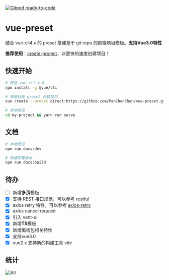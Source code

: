 [![Gitpod ready-to-code](https://img.shields.io/badge/Gitpod-ready--to--code-blue?logo=gitpod)](https://gitpod.io/#https://github.com/cloud-templates/vue-preset)

# vue-preset
结合 vue-cli4.x 的 preset 搭建基于 git repo 的前端项目模板。**支持Vue3.0特性**

**推荐使用**：[create-project](https://github.com/cloud-templates/create-project)，以更快的速度创建项目！

## 快速开始

```bash
# 安装 vue-cli 4.0
npm install -g @vue/cli

# 根据远程 preset 创建项目
vue create --preset direct:https://github.com/PanChenChen/vue-preset.git deco --clone

# 本地预览
cd my-project && yarn run serve

```

## 文档
```bash
# 本地预览
npm run docs:dev

# 构建部署版本
npm run docs:build
```
## 待办
- [ ] 新增**多页**模板
- [x] 支持 REST 接口规范，可以参考 [restful](https://github.com/cklwblove/vue-preset/blob/ece3b851d947ec00d42815919ca32bb1e84be1b3/generator/template/src/services/request.js#L136)
- [x] axios retry 特性，可以参考 [axios-retry](https://github.com/cklwblove/vue-preset/blob/axios-retry/generator/template/src/services/request.js)
- [x] axios cancel request
- [x] 引入 vant-ui
- [x] 新增**TS**模板
- [x] 新增离线包相关特性
- [x] 支持vue3.0
- [x] vue2.x 支持新的构建工具 vite

## 统计
![Alt](https://repobeats.axiom.co/api/embed/180b11b920e072bf5bdde5581431de24bc1bbf90.svg "Repobeats analytics image")
